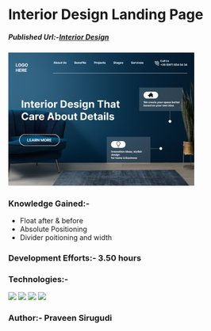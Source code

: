# Interior Design Landing Page

##### Published Url:-[Interior Design](https://cute-croissant-3651b2.netlify.app/)


<img src="https://github.com/sirugudipraveen3637/InteriorDesignlandingpage_10/blob/main/thumbnail.png" height="60%" width="75%"/>


### Knowledge Gained:-

  
  - Float after & before
  - Absolute Positioning
  - Divider poitioning and width
 
  
### Development Efforts:- 3.50 hours
  
### Technologies:-
<span>
<img src="https://img.shields.io/badge/html5%20-%23E34F26.svg?&style=for-the-badge&logo=html5&logoColor=white"/>
<img src="https://img.shields.io/badge/css3%20-%231572B6.svg?&style=for-the-badge&logo=css3&logoColor=white"/>
<img src="https://img.shields.io/badge/git%20-%23404d59.svg?&style=for-the-badge&logo=git&logoColor=white"/>
<img src="https://img.shields.io/badge/github%20-%23121011.svg?&style=for-the-badge&logo=github&logoColor=white"/>
</span>


### Author:- <b>Praveen Sirugudi<b>


